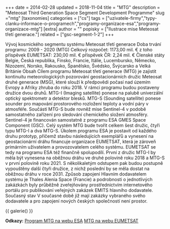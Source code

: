 +++
date = 2014-02-28
updated = 2018-11-04
title = "MTG"
description = "Meteosat Third Generation Space Segment Development Programme"
slug ="mtg"
[taxonomies]
categories = ["cs"]
tags = ["uzivatele-firmy","typy-clanku-informace-o-programech","programy-organizace-esa","programy-organizace-mtg"]
[extra]
author = ""
popisky = ["Ilustrace mise Meteosat třetí generace."]
related = ["gsc-segment-1-2"]
+++

Vývoj kosmického segmentu systému Meteosat třetí generace Doba trvání programu: 2009 - 2020 (MTG) Celkový rozpočet: 1173,00 mil. € z toho příspěvek EUMETSAT: 230,00 mil. € příspěvek ČR: 2,24 mil. € Členské státy Belgie, Česká republika, Finsko, Francie, Itálie, Lucembursko, Německo, Nizozemí, Norsko, Rakousko, Španělsko, Švédsko, Švýcarsko a Velká Británie Obsah Cílem programu Meteosat třetí generace (MTG) je zajistit kontinuitu meteorologických pozorování geostacionárních družic Meteosat druhé generace (MSG), které slouží k předpovědi počasí nad územím Evropy a Afriky zhruba do roku 2018. V rámci programu budou postaveny družice dvou druhů. MTG-I (Imaging satellite) ponese na palubě univerzální optický spektrometr a detektor blesků. MTG-S (Sounding satellite) ponese sounder pro mapování prostorového rozložení teploty a vodní páry v atmosféře. Součástí MTG-S bude rovněž mise Sentinel-4 v podobě samostatného zařízení pro sledování chemického složení atmosféry. Sentinel-4 je financován samostatně z programu ESA GMES Space Component (GSC). Celý systém MTG bude tvořit celkem šest družic, čtyři typu MTG-I a dva MTG-S. Úkolem programu ESA je postavit od každého druhu prototyp, přičemž stavbu následujících exemplářů a vynesení na geostacionární dráhu financuje organizace EUMETSAT, která je zároveň primárním uživatelem a provozovatelem celého systému. EUMETSAT se tedy na programu ESA též finančně spolupodílí. První z družic MTG-I by měla být vynesena na oběžnou dráhu ve druhé polovině roku 2018 a MTG-S v první polovině roku 2021. S několikaletým odstupem pak budou postupně vypouštěny další čtyři družice, z nichž poslední by se měla dostat na oběžnou dráhu v roce 2031. Způsob zapojení Hlavním dodavatelem systému je Thales Alenia Space (Francie) a podrobnosti o jednotlivých zakázkách byly průběžně zveřejňovány prostřednictvím internetového portálu pro publikování veřejných zakázek EMITS hlavního dodavatele. Současný stav V současné době již mají zakázky vybraného svého dodavatele a pro zapojení nových českých společností není prostor.

{{ galerie() }}

**Odkazy:**
[Program MTG na webu ESA]
[MTG na webu EUMETSAT]

[Program MTG na webu ESA]: http://www.esa.int/Our_Activities/Observing_the_Earth/Meteosat_Second_Generation/A_new_generation_of_meteorological_satellites
[MTG na webu EUMETSAT]: http://www.eumetsat.int/website/home/Satellites/FutureSatellites/MeteosatThirdGeneration/index.html
